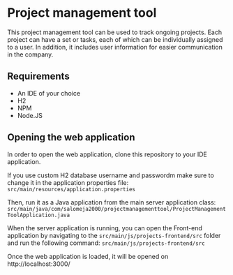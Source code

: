 # Project management tool

This project management tool can be used to track ongoing projects. Each project can have a set or tasks, each of which can be individually assigned to a user. In addition, it includes user information for easier communication in the company.

## Requirements
- An IDE of your choice
- H2
- NPM
- Node.JS

## Opening the web application
In order to open the web application, clone this repository to your IDE application.

If you use custom H2 database username and passwordm make sure to change it in the application properties file: `src/main/resources/application.properties`

Then, run it as a Java application from the main server application class:
`src/main/java/com/salomeja2000/projectmanagementtool/ProjectManagementToolApplication.java`

When the server application is running, you can open the Front-end application by navigating to the `src/main/js/projects-frontend/src` folder and run the following command: `src/main/js/projects-frontend/src`

Once the web application is loaded, it will be opened on http://localhost:3000/
